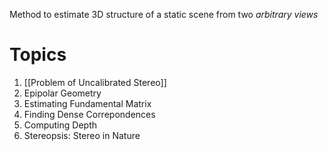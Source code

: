 Method to estimate 3D structure of a static scene from two *arbitrary views*
# Topics
1. [[Problem of Uncalibrated Stereo]]
2. Epipolar Geometry
3. Estimating Fundamental Matrix
4. Finding Dense Correpondences
5. Computing Depth
6. Stereopsis: Stereo in Nature
